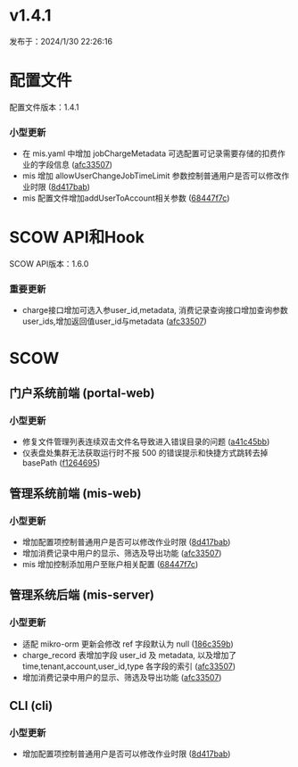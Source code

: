 # v1.4.1

发布于：2024/1/30 22:26:16



# 配置文件

配置文件版本：1.4.1

### 小型更新
- 在 mis.yaml 中增加 jobChargeMetadata 可选配置可记录需要存储的扣费作业的字段信息 ([afc33507](https://github.com/PKUHPC/OpenSCOW/commit/afc3350709975ab07b4dc816441a2b96b3d29ee7))
- mis 增加 allowUserChangeJobTimeLimit 参数控制普通用户是否可以修改作业时限 ([8d417bab](https://github.com/PKUHPC/OpenSCOW/commit/8d417bab0a5773ee9ed046a0e327a25fd1b3be79))
- mis 配置文件增加addUserToAccount相关参数 ([68447f7c](https://github.com/PKUHPC/OpenSCOW/commit/68447f7cbf7dbc16b2508472de535df0a0c07236))


# SCOW API和Hook

SCOW API版本：1.6.0

### 重要更新
- charge接口增加可选入参user_id,metadata, 消费记录查询接口增加查询参数user_ids,增加返回值user_id与metadata ([afc33507](https://github.com/PKUHPC/OpenSCOW/commit/afc3350709975ab07b4dc816441a2b96b3d29ee7))


# SCOW

## 门户系统前端 (portal-web) 

### 小型更新
- 修复文件管理列表连续双击文件名导致进入错误目录的问题 ([a41c45bb](https://github.com/PKUHPC/OpenSCOW/commit/a41c45bb29a276bab48a03dcf3751b74be249aad))
- 仪表盘处集群无法获取运行时不报 500 的错误提示和快捷方式跳转去掉 basePath ([f1264695](https://github.com/PKUHPC/OpenSCOW/commit/f1264695304e8d4004bcc0dad196dc0c8e6874f0))

## 管理系统前端 (mis-web) 

### 小型更新
- 增加配置项控制普通用户是否可以修改作业时限 ([8d417bab](https://github.com/PKUHPC/OpenSCOW/commit/8d417bab0a5773ee9ed046a0e327a25fd1b3be79))
- 增加消费记录中用户的显示、筛选及导出功能 ([afc33507](https://github.com/PKUHPC/OpenSCOW/commit/afc3350709975ab07b4dc816441a2b96b3d29ee7))
- mis 增加控制添加用户至账户相关配置 ([68447f7c](https://github.com/PKUHPC/OpenSCOW/commit/68447f7cbf7dbc16b2508472de535df0a0c07236))

## 管理系统后端 (mis-server) 

### 小型更新
- 适配 mikro-orm 更新会修改 ref 字段默认为 null ([186c359b](https://github.com/PKUHPC/OpenSCOW/commit/186c359b032801c6df8c72b7625f4fcd6c0bd4d4))
- charge_record 表增加字段 user_id 及 metadata, 以及增加了 time,tenant,account,user_id,type 各字段的索引 ([afc33507](https://github.com/PKUHPC/OpenSCOW/commit/afc3350709975ab07b4dc816441a2b96b3d29ee7))
- 增加消费记录中用户的显示、筛选及导出功能 ([afc33507](https://github.com/PKUHPC/OpenSCOW/commit/afc3350709975ab07b4dc816441a2b96b3d29ee7))

## CLI (cli) 

### 小型更新
- 增加配置项控制普通用户是否可以修改作业时限 ([8d417bab](https://github.com/PKUHPC/OpenSCOW/commit/8d417bab0a5773ee9ed046a0e327a25fd1b3be79))


